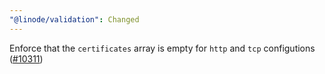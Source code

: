 ```yaml
---
"@linode/validation": Changed
---
```


Enforce that the `certificates` array is empty for `http` and `tcp` configutions ([#10311](https://github.com/linode/manager/pull/10311))

